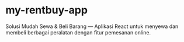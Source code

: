 # my-rentbuy-app
Solusi Mudah Sewa &amp; Beli Barang — Aplikasi React untuk menyewa dan membeli berbagai peralatan dengan fitur pemesanan online.
